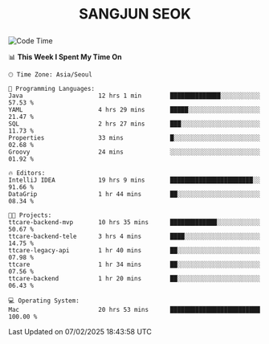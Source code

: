 <h1>
 <p align="center">
   SANGJUN SEOK
 </p>
</h1>

<!--START_SECTION:waka-->
![Code Time](http://img.shields.io/badge/Code%20Time-4%2C084%20hrs%2042%20mins-blue)

📊 **This Week I Spent My Time On** 

```text
🕑︎ Time Zone: Asia/Seoul

💬 Programming Languages: 
Java                     12 hrs 1 min        ██████████████░░░░░░░░░░░   57.53 % 
YAML                     4 hrs 29 mins       █████░░░░░░░░░░░░░░░░░░░░   21.47 % 
SQL                      2 hrs 27 mins       ███░░░░░░░░░░░░░░░░░░░░░░   11.73 % 
Properties               33 mins             █░░░░░░░░░░░░░░░░░░░░░░░░   02.68 % 
Groovy                   24 mins             ░░░░░░░░░░░░░░░░░░░░░░░░░   01.92 % 

🔥 Editors: 
IntelliJ IDEA            19 hrs 9 mins       ███████████████████████░░   91.66 % 
DataGrip                 1 hr 44 mins        ██░░░░░░░░░░░░░░░░░░░░░░░   08.34 % 

🐱‍💻 Projects: 
ttcare-backend-mvp       10 hrs 35 mins      █████████████░░░░░░░░░░░░   50.67 % 
ttcare-backend-tele      3 hrs 4 mins        ████░░░░░░░░░░░░░░░░░░░░░   14.75 % 
ttcare-legacy-api        1 hr 40 mins        ██░░░░░░░░░░░░░░░░░░░░░░░   07.98 % 
ttcare                   1 hr 34 mins        ██░░░░░░░░░░░░░░░░░░░░░░░   07.56 % 
ttcare-backend           1 hr 20 mins        ██░░░░░░░░░░░░░░░░░░░░░░░   06.43 % 

💻 Operating System: 
Mac                      20 hrs 53 mins      █████████████████████████   100.00 % 
```


 Last Updated on 07/02/2025 18:43:58 UTC
<!--END_SECTION:waka-->
